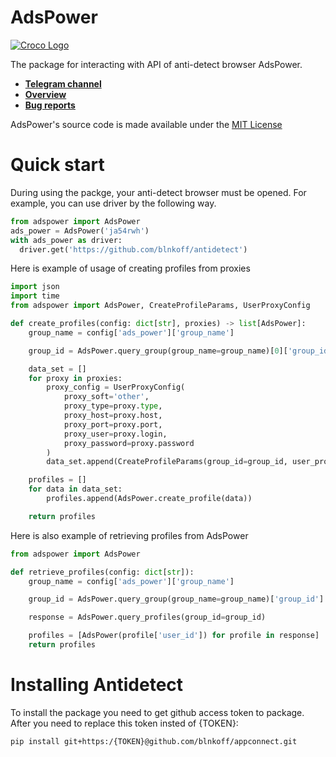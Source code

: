 # AdsPower

[![Croco Logo](https://i.ibb.co/G5Pjt6M/logo.png)](https://t.me/crocofactory)


The package for interacting with API of anti-detect browser AdsPower.

- **[Telegram channel](https://t.me/crocofactory)**
- **[Overview](#quick-overview)**
- **[Bug reports](https://github.com/blnkoff/ether-wallet/issues)**

AdsPower's source code is made available under the [MIT License](LICENSE)

# Quick start
During using the packge, your anti-detect browser must be opened. For example, you can use driver by the following way.

```python
from adspower import AdsPower
ads_power = AdsPower('ja54rwh')
with ads_power as driver:
  driver.get('https://github.com/blnkoff/antidetect')
```

Here is example of usage of creating profiles from proxies

```python
import json
import time
from adspower import AdsPower, CreateProfileParams, UserProxyConfig

def create_profiles(config: dict[str], proxies) -> list[AdsPower]:
    group_name = config['ads_power']['group_name']

    group_id = AdsPower.query_group(group_name=group_name)[0]['group_id']

    data_set = []
    for proxy in proxies:
        proxy_config = UserProxyConfig(
            proxy_soft='other',
            proxy_type=proxy.type,
            proxy_host=proxy.host,
            proxy_port=proxy.port,
            proxy_user=proxy.login,
            proxy_password=proxy.password
        )
        data_set.append(CreateProfileParams(group_id=group_id, user_proxy_config=proxy_config))

    profiles = []
    for data in data_set:
        profiles.append(AdsPower.create_profile(data))

    return profiles
```

Here is also example of retrieving profiles from AdsPower

```python
from adspower import AdsPower

def retrieve_profiles(config: dict[str]):
    group_name = config['ads_power']['group_name']

    group_id = AdsPower.query_group(group_name=group_name)['group_id']

    response = AdsPower.query_profiles(group_id=group_id)

    profiles = [AdsPower(profile['user_id']) for profile in response]
    return profiles
```

# Installing Antidetect
To install the package you need to get github access token to package. After you need to replace this token insted of {TOKEN}:
```sh
pip install git+https:/{TOKEN}@github.com/blnkoff/appconnect.git
```
